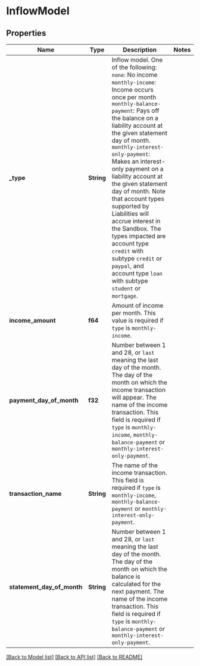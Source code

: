 # InflowModel

## Properties

Name | Type | Description | Notes
------------ | ------------- | ------------- | -------------
**_type** | **String** | Inflow model. One of the following:  `none`: No income  `monthly-income`: Income occurs once per month `monthly-balance-payment`: Pays off the balance on a liability account at the given statement day of month.  `monthly-interest-only-payment`: Makes an interest-only payment on a liability account at the given statement day of month.  Note that account types supported by Liabilities will accrue interest in the Sandbox. The types impacted are account type `credit` with subtype `credit` or `paypal`, and account type `loan` with subtype `student` or `mortgage`. | 
**income_amount** | **f64** | Amount of income per month. This value is required if `type` is `monthly-income`. | 
**payment_day_of_month** | **f32** | Number between 1 and 28, or `last` meaning the last day of the month. The day of the month on which the income transaction will appear. The name of the income transaction. This field is required if `type` is `monthly-income`, `monthly-balance-payment` or `monthly-interest-only-payment`. | 
**transaction_name** | **String** | The name of the income transaction. This field is required if `type` is `monthly-income`, `monthly-balance-payment` or `monthly-interest-only-payment`. | 
**statement_day_of_month** | **String** | Number between 1 and 28, or `last` meaning the last day of the month. The day of the month on which the balance is calculated for the next payment. The name of the income transaction. This field is required if `type` is `monthly-balance-payment` or `monthly-interest-only-payment`. | 

[[Back to Model list]](../README.md#documentation-for-models) [[Back to API list]](../README.md#documentation-for-api-endpoints) [[Back to README]](../README.md)



